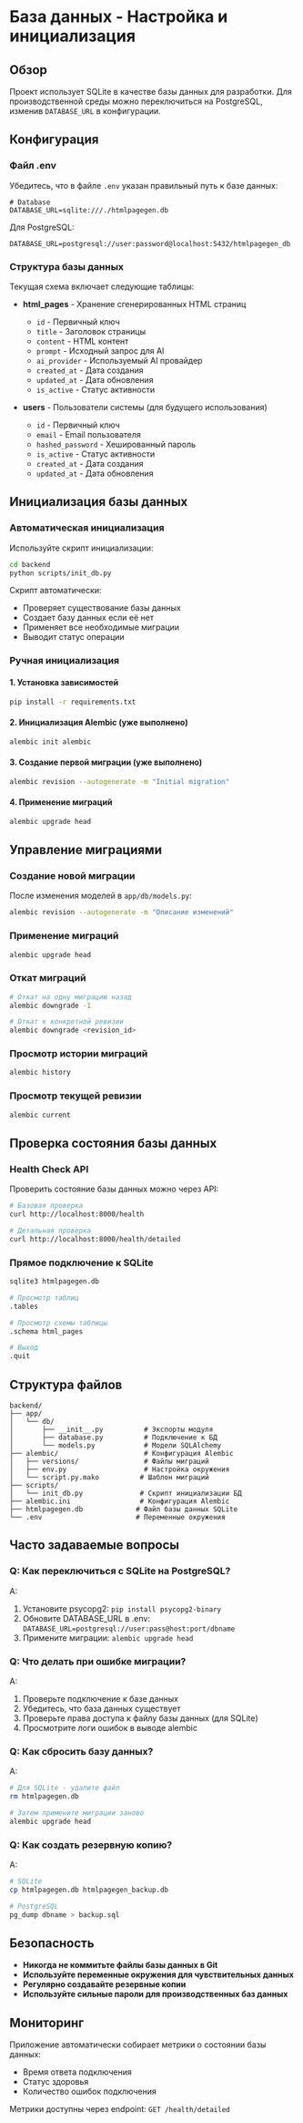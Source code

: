 # База данных - Настройка и инициализация

## Обзор

Проект использует SQLite в качестве базы данных для разработки. Для производственной среды можно переключиться на PostgreSQL, изменив `DATABASE_URL` в конфигурации.

## Конфигурация

### Файл .env

Убедитесь, что в файле `.env` указан правильный путь к базе данных:

```env
# Database
DATABASE_URL=sqlite:///./htmlpagegen.db
```

Для PostgreSQL:
```env
DATABASE_URL=postgresql://user:password@localhost:5432/htmlpagegen_db
```

### Структура базы данных

Текущая схема включает следующие таблицы:

- **html_pages** - Хранение сгенерированных HTML страниц
  - `id` - Первичный ключ
  - `title` - Заголовок страницы
  - `content` - HTML контент
  - `prompt` - Исходный запрос для AI
  - `ai_provider` - Используемый AI провайдер
  - `created_at` - Дата создания
  - `updated_at` - Дата обновления
  - `is_active` - Статус активности

- **users** - Пользователи системы (для будущего использования)
  - `id` - Первичный ключ
  - `email` - Email пользователя
  - `hashed_password` - Хешированный пароль
  - `is_active` - Статус активности
  - `created_at` - Дата создания
  - `updated_at` - Дата обновления

## Инициализация базы данных

### Автоматическая инициализация

Используйте скрипт инициализации:

```bash
cd backend
python scripts/init_db.py
```

Скрипт автоматически:
- Проверяет существование базы данных
- Создает базу данных если её нет
- Применяет все необходимые миграции
- Выводит статус операции

### Ручная инициализация

#### 1. Установка зависимостей

```bash
pip install -r requirements.txt
```

#### 2. Инициализация Alembic (уже выполнено)

```bash
alembic init alembic
```

#### 3. Создание первой миграции (уже выполнено)

```bash
alembic revision --autogenerate -m "Initial migration"
```

#### 4. Применение миграций

```bash
alembic upgrade head
```

## Управление миграциями

### Создание новой миграции

После изменения моделей в `app/db/models.py`:

```bash
alembic revision --autogenerate -m "Описание изменений"
```

### Применение миграций

```bash
alembic upgrade head
```

### Откат миграций

```bash
# Откат на одну миграцию назад
alembic downgrade -1

# Откат к конкретной ревизии
alembic downgrade <revision_id>
```

### Просмотр истории миграций

```bash
alembic history
```

### Просмотр текущей ревизии

```bash
alembic current
```

## Проверка состояния базы данных

### Health Check API

Проверить состояние базы данных можно через API:

```bash
# Базовая проверка
curl http://localhost:8000/health

# Детальная проверка
curl http://localhost:8000/health/detailed
```

### Прямое подключение к SQLite

```bash
sqlite3 htmlpagegen.db

# Просмотр таблиц
.tables

# Просмотр схемы таблицы
.schema html_pages

# Выход
.quit
```

## Структура файлов

```
backend/
├── app/
│   └── db/
│       ├── __init__.py          # Экспорты модуля
│       ├── database.py          # Подключение к БД
│       └── models.py            # Модели SQLAlchemy
├── alembic/                     # Конфигурация Alembic
│   ├── versions/                # Файлы миграций
│   ├── env.py                   # Настройка окружения
│   └── script.py.mako          # Шаблон миграций
├── scripts/
│   └── init_db.py              # Скрипт инициализации БД
├── alembic.ini                 # Конфигурация Alembic
├── htmlpagegen.db             # Файл базы данных SQLite
└── .env                       # Переменные окружения
```

## Часто задаваемые вопросы

### Q: Как переключиться с SQLite на PostgreSQL?

A: 
1. Установите psycopg2: `pip install psycopg2-binary`
2. Обновите DATABASE_URL в .env: `DATABASE_URL=postgresql://user:pass@host:port/dbname`
3. Примените миграции: `alembic upgrade head`

### Q: Что делать при ошибке миграции?

A:
1. Проверьте подключение к базе данных
2. Убедитесь, что база данных существует
3. Проверьте права доступа к файлу базы данных (для SQLite)
4. Просмотрите логи ошибок в выводе alembic

### Q: Как сбросить базу данных?

A:
```bash
# Для SQLite - удалите файл
rm htmlpagegen.db

# Затем примените миграции заново
alembic upgrade head
```

### Q: Как создать резервную копию?

A:
```bash
# SQLite
cp htmlpagegen.db htmlpagegen_backup.db

# PostgreSQL
pg_dump dbname > backup.sql
```

## Безопасность

- **Никогда не коммитьте файлы базы данных в Git**
- **Используйте переменные окружения для чувствительных данных**
- **Регулярно создавайте резервные копии**
- **Используйте сильные пароли для производственных баз данных**

## Мониторинг

Приложение автоматически собирает метрики о состоянии базы данных:

- Время ответа подключения
- Статус здоровья
- Количество ошибок подключения

Метрики доступны через endpoint: `GET /health/detailed`

